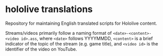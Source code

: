 # hololive translations

Repository for maintaining English translated scripts for Hololive content.

Streams/videos primarily follow a naming format of `<date>-<content>-<video
id>.ass`, where `<date>` follows YYYYMMDD, `<content>` is a brief indicator of
the topic of the stream (e.g. game title), and `<video id>` is the identifier
of the video on YouTube.
